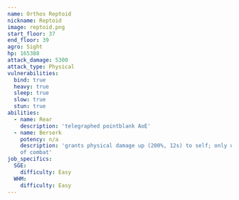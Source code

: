 ```yaml
---
name: Orthos Reptoid
nickname: Reptoid
image: reptoid.png
start_floor: 37
end_floor: 39
agro: Sight
hp: 165388
attack_damage: 5300
attack_type: Physical
vulnerabilities:
  bind: true
  heavy: true
  sleep: true
  slow: true
  stun: true
abilities:
  - name: Rear
    description: 'telegraphed pointblank AoE'
  - name: Berserk
    potency: n/a
    description: 'grants physical damage up (200%, 12s) to self; only used out
    of combat'
job_specifics:
  SGE:
    difficulty: Easy
  WHM:
    difficulty: Easy
---
```

